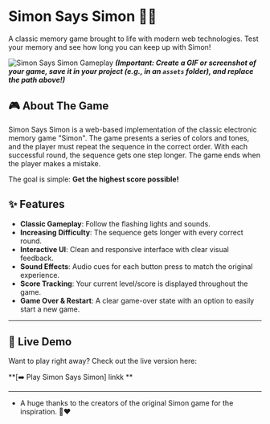 # Simon Says Simon 🧠💡

A classic memory game brought to life with modern web technologies. Test your memory and see how long you can keep up with Simon!

![Simon Says Simon Gameplay](./assets/gameplay-demo.gif)
_**(Important: Create a GIF or screenshot of your game, save it in your project (e.g., in an `assets` folder), and replace the path above!)**_

## 🎮 About The Game

Simon Says Simon is a web-based implementation of the classic electronic memory game "Simon". The game presents a series of colors and tones, and the player must repeat the sequence in the correct order. With each successful round, the sequence gets one step longer. The game ends when the player makes a mistake.

The goal is simple: **Get the highest score possible!**

## ✨ Features

* **Classic Gameplay**: Follow the flashing lights and sounds.
* **Increasing Difficulty**: The sequence gets longer with every correct round.
* **Interactive UI**: Clean and responsive interface with clear visual feedback.
* **Sound Effects**: Audio cues for each button press to match the original experience.
* **Score Tracking**: Your current level/score is displayed throughout the game.
* **Game Over & Restart**: A clear game-over state with an option to easily start a new game.

---

## 🚀 Live Demo

Want to play right away? Check out the live version here:

**[➡️ Play Simon Says Simon] linkk **

---

* A huge thanks to the creators of the original Simon game for the inspiration. 🙏❤

